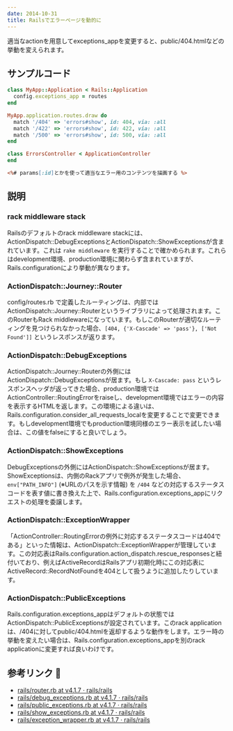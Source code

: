 ```yaml
---
date: 2014-10-31
title: Railsでエラーページを動的に
---
```


適当なactionを用意してexceptions_appを変更すると、public/404.htmlなどの挙動を変えられます。

## サンプルコード
```config/application.rb
class MyApp::Application < Rails::Application
  config.exceptions_app = routes
end
```

```config/routes.rb
MyApp.application.routes.draw do
  match '/404' => 'errors#show', id: 404, via: :all
  match '/422' => 'errors#show', id: 422, via: :all
  match '/500' => 'errors#show', id: 500, via: :all
end
```

```app/controllers/errors_controller.rb
class ErrorsController < ApplicationController
end
```

```app/views/errors/show.html.erb
<%# params[:id]とかを使って適当なエラー用のコンテンツを描画する %>
```

## 説明
### rack middleware stack
Railsのデフォルトのrack middleware stackには、ActionDispatch::DebugExceptionsとActionDispatch::ShowExceptionsが含まれています。これは `rake middleware` を実行することで確かめられます。これらはdevelopment環境、production環境に関わらず含まれていますが、Rails.configurationにより挙動が異なります。

### ActionDispatch::Journey::Router
config/routes.rb で定義したルーティングは、内部ではActionDispatch::Journey::Routerというライブラリによって処理されます。このRouterもRack middlewareになっています。もしこのRouterが適切なルーティングを見つけられなかった場合、`[404, {'X-Cascade' => 'pass'}, ['Not Found']]` というレスポンスが返ります。

### ActionDispatch::DebugExceptions
ActionDispatch::Journey::Routerの外側にはActionDispatch::DebugExceptionsが居ます。もし `X-Cascade: pass` というレスポンスヘッダが返ってきた場合、production環境ではActionController::RoutingErrorをraiseし、development環境ではエラーの内容を表示するHTMLを返します。この環境による違いは、Rails.configuration.consider_all_requests_localを変更することで変更できます。もしdevelopment環境でもproduction環境同様のエラー表示を試したい場合は、この値をfalseにすると良いでしょう。

### ActionDispatch::ShowExceptions
DebugExceptionsの外側にはActionDispatch::ShowExceptionsが居ます。ShowExceptionsは、内側のRackアプリで例外が発生した場合、`env["PATH_INFO"]` (※URLのパスを示す情報) を `/404` などの対応するステータスコードを表す値に書き換えた上で、Rails.configuration.exceptions_appにリクエストの処理を委譲します。

### ActionDispatch::ExceptionWrapper
「ActionController::RoutingErrorの例外に対応するステータスコードは404である」といった情報は、ActionDispatch::ExceptionWrapperが管理しています。この対応表はRails.configuration.action_dispatch.rescue_responsesと紐付いており、例えばActiveRecordはRailsアプリ初期化時にこの対応表にActiveRecord::RecordNotFoundを404として扱うように追加したりしています。

### ActionDispatch::PublicExceptions
Rails.configuration.exceptions_appはデフォルトの状態ではActionDispatch::PublicExceptionsが設定されています。このrack applicationは、/404に対してpublic/404.htmlを返却するような動作をします。エラー時の挙動を変えたい場合は、Rails.configuration.exceptions_appを別のrack applicationに変更すれば良いわけです。

## 参考リンク :link: 
- [rails/router.rb at v4.1.7 · rails/rails](https://github.com/rails/rails/blob/v4.1.7/actionpack/lib/action_dispatch/journey/router.rb)
- [rails/debug_exceptions.rb at v4.1.7 · rails/rails](https://github.com/rails/rails/blob/v4.1.7/actionpack/lib/action_dispatch/middleware/debug_exceptions.rb)
- [rails/public_exceptions.rb at v4.1.7 · rails/rails](https://github.com/rails/rails/blob/v4.1.7/actionpack/lib/action_dispatch/middleware/public_exceptions.rb)
- [rails/show_exceptions.rb at v4.1.7 · rails/rails](https://github.com/rails/rails/blob/v4.1.7/actionpack/lib/action_dispatch/middleware/show_exceptions.rb)
- [rails/exception_wrapper.rb at v4.1.7 · rails/rails](https://github.com/rails/rails/blob/v4.1.7/actionpack/lib/action_dispatch/middleware/exception_wrapper.rb)

